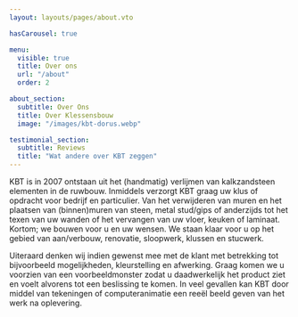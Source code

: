 ```yaml
---
layout: layouts/pages/about.vto

hasCarousel: true

menu:
  visible: true
  title: Over ons
  url: "/about"
  order: 2

about_section:
  subtitle: Over Ons
  title: Over Klessensbouw
  image: "/images/kbt-dorus.webp"

testimonial_section:
  subtitle: Reviews
  title: "Wat andere over KBT zeggen"
---
```


KBT is in 2007 ontstaan uit het (handmatig) verlijmen van kalkzandsteen
elementen in de ruwbouw. Inmiddels verzorgt KBT graag uw klus of opdracht voor
bedrijf en particulier. Van het verwijderen van muren en het plaatsen van
(binnen)muren van steen, metal stud/gips of anderzijds tot het texen van uw
wanden of het vervangen van uw vloer, keuken of laminaat. Kortom; we bouwen voor
u en uw wensen. We staan klaar voor u op het gebied van aan/verbouw, renovatie,
sloopwerk, klussen en stucwerk.

Uiteraard denken wij indien gewenst mee met de klant met betrekking tot
bijvoorbeeld mogelijkheden, kleurstelling en afwerking. Graag komen we u
voorzien van een voorbeeldmonster zodat u daadwerkelijk het product ziet en
voelt alvorens tot een beslissing te komen. In veel gevallen kan KBT door middel
van tekeningen of computeranimatie een reeël beeld geven van het werk na
oplevering.
